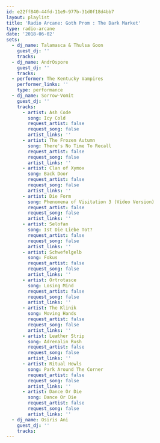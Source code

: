 ```yaml
---
id: e22ff840-44fd-11e9-977b-31d0f18d4bb7
layout: playlist
title: 'Radio Arcane: Goth Prom : The Dark Market'
type: radio-arcane
date: '2018-06-02'
sets:
  - dj_name: Talamasca & Thulsa Goon
    guest_dj: ''
    tracks:
  - dj_name: AndrOspore
    guest_dj: ''
    tracks:
  - performer: The Kentucky Vampires
    performer_links: ''
    type: performance
  - dj_name: Sorrow-Vomit
    guest_dj: ''
    tracks:
      - artist: Ash Code
        song: Icy Cold
        request_artist: false
        request_song: false
        artist_links: ''
      - artist: The Frozen Autumn
        song: There's No Time To Recall
        request_artist: false
        request_song: false
        artist_links: ''
      - artist: Clan of Xymox
        song: Back Door
        request_artist: false
        request_song: false
        artist_links: ''
      - artist: Die Form
        song: Phenomena of Visitation 3 (Video Version)
        request_artist: false
        request_song: false
        artist_links: ''
      - artist: Selofan
        song: Ist Die Liebe Tot?
        request_artist: false
        request_song: false
        artist_links: ''
      - artist: Schwefelgelb
        song: Fokus
        request_artist: false
        request_song: false
        artist_links: ''
      - artist: Ortrotasce
        song: Losing Mind
        request_artist: false
        request_song: false
        artist_links: ''
      - artist: The Klinik
        song: Moving Hands
        request_artist: false
        request_song: false
        artist_links: ''
      - artist: Leæther Strip
        song: Adrenalin Rush
        request_artist: false
        request_song: false
        artist_links: ''
      - artist: Ritual Howls
        song: Park Around The Corner
        request_artist: false
        request_song: false
        artist_links: ''
      - artist: Dance Or Die
        song: Dance Or Die
        request_artist: false
        request_song: false
        artist_links: ''
  - dj_name: Osiris Ani
    guest_dj: ''
    tracks:
---
```

